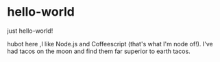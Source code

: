 # hello-world
just hello-world!

hubot here ,I like Node.js and Coffeescript (that's what I'm node of!).
I've had tacos on the moon and find them far superior to earth tacos.
